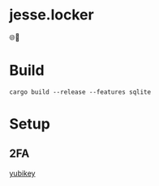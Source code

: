 # jesse.locker
🌐🔐

# Build

`cargo build --release --features sqlite`

# Setup 

## 2FA

[yubikey](https://bitwarden.com/help/setup-two-step-login-yubikey/)
